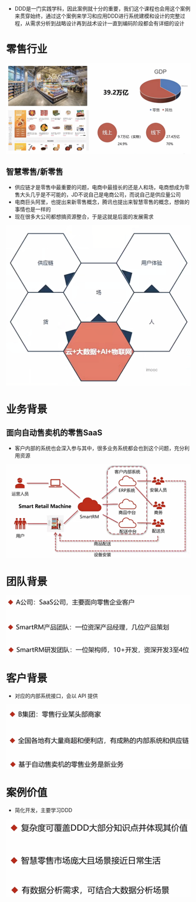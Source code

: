 - DDD是一门实践学科，因此案例就十分的重要，我们这个课程也会用这个案例来贯穿始终，通过这个案例来学习和应用DDD进行系统建模和设计的完整过程，从需求分析到战略设计再到战术设计一直到编码阶段都会有详细的设计

# 零售行业

![](image/Pasted%20image%2020220906080642.png)

## 智慧零售/新零售

- 供应链才是零售中最重要的问题，电商中最擅长的还是人和场，电商想成为零售大头几乎是不可能的，JD不说自己是电商公司，而说自己是供应量公司
- 电商巨头阿里，也提出来新零售概念，腾讯也提出来智慧零售的概念，想做的事情也是一样的
- 现在很多大公司都想搞资源整合，于是这就是后面的发展需求

![](image/Pasted%20image%2020220906080739.png)

# 业务背景

## 面向自动售卖机的零售SaaS

- 客户内部的系统也会深入参与其中，很多业务系统都会也到这个问题，充分利用资源

![](image/Pasted%20image%2020220906082116.png)

# 团队背景

![](image/Pasted%20image%2020220906082326.png)

# 客户背景

- 对应的内部系统接口，会以 API  提供

![](image/Pasted%20image%2020220906082500.png)

# 案例价值

- 简化开发，主要学习DDD

![](image/Pasted%20image%2020220906082617.png)

